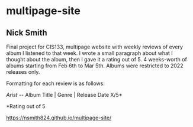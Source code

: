 # multipage-site
## Nick Smith
Final project for CIS133, multipage website with weekly reviews of every album I listened to that week. I wrote a small paragraph about what I thought about the album, then I gave it a rating out of 5. 4 weeks-worth of albums starting from Feb 6th to Mar 5th. Albums were restricted to 2022 releases only.

Formatting for each review is as follows:

*Arist* -- Album Title | Genre | Release Date X/5*

*Rating out of 5

<https://nsmith824.github.io/multipage-site/>
